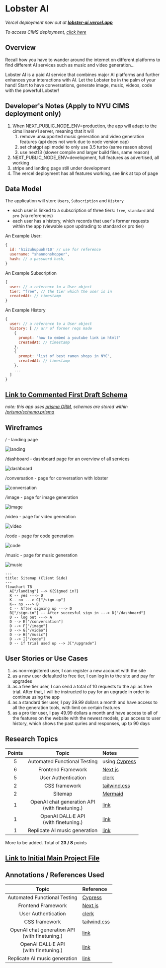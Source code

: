 # Lobster AI
*Vercel deployment now out at <b><a target='_blank' href='https://lobster-ai.vercel.app'>lobster-ai.vercel.app</a></b>*

*To access CIMS deployment, <a target='_blank' href='http://linserv1.cims.nyu.edu:18923/'>click here</a>*

## Overview

Recall how you have to wander around the internet on different platforms to find different AI services such as music and video generation... 

Lobster AI is a paid AI service that combines major AI platforms and further enhances your interactions with AI. Let the Lobster be in the palm of your hand! Start to have conversations, generate image, music, videos, code with the powerful Lobster! 

## Developer's Notes (Apply to NYU CIMS deployment only)
1. When NEXT_PUBLIC_NODE_ENV=production, the app will adapt to the cims linserv1 server, meaning that it will
   1. remove unsupported music generation and video generation features (api does not work due to node version cap)
   2. set chatgpt api model to only use 3.5 turbo (same reason above)
   3. use next13 (slower compile and larger build files, same reason)
2. NEXT_PUBLIC_NODE_ENV=development, full features as advertised, all working
3. stripe and landing page still under development
4. The vercel deployment has all features working, see link at top of page


## Data Model

The application will store `Users`, `Subscription` and `History`

* each user is linked to a subscription of three tiers: `free`, `standard` and `pro` (via references)
* each user has a history, which records that user's former requests within the app (viewable upon updrading to standard or pro tier)

An Example User:

```javascript
{
  id: 'h1i2uhupuohr10' // use for reference
  username: "shannonshopper",
  hash: // a password hash,
}
```

An Example Subscription

```javascript
{
  user: // a reference to a User object
  tier: "free", // the tier which the user is in
  createdAt: // timestamp
}
```

An Example History

```javascript
{
  user: // a reference to a User object
  history: [ // arr of former reqs made 
    {
      prompt: 'how to embed a youtube link in html?'
      createdAt: // timestamp
    },
    {
      prompt: 'list of best ramen shops in NYC',
      createdAt: // timestamp
    },
    ...
  ]
}
```


## [Link to Commented First Draft Schema](https://github.com/nyu-csci-ua-0467-001-002-spring-2024/final-project-jsl1114/blob/master/prisma/schema.prisma)

*note: this app uses [prisma ORM](https://www.prisma.io/), schemas are stored within [/prisma/schema.prisma](./prisma/schema.prisma)*

## Wireframes

/ - landing page

![landing](./documentation/landing.png)

/dashboard - dashboard page for an overview of all services

![dashboard](./documentation/dashboard.png)

/conversation - page for conversation with lobster

![conversation](./documentation/conversation.png)

/image - page for image generation

![image](./documentation/image.png)

/video - page for video generation

![video](./documentation/video.png)

/code - page for code generation

![code](./documentation/code.png)

/music - page for music generation

![music](./documentation/music.png)

```mermaid
---
title: Sitemap (Client Side)
---
flowchart TB
  A["/landing"] --> K{Signed in?}
  K -- yes ---> D
  K-- no ---> C["/sign-up"]
  K-- no ---> B
  C -- After signing up ---> D
  B["/sign-in"] -- After succesful sign in ---> D["/dashboard"]
  D -- log out ---> A
  D --> E["/conversation"]
  D --> F["/image"]
  D --> G["/video"]
  D --> H["/music"]
  D --> I["/code"]
  D -- if trial used up --> J["/upgrade"]
```

## User Stories or Use Cases

1. as non-registered user, I can register a new account with the site
2. as a new user defaulted to free tier, I can log in to the site and pay for upgrades
3. as a free tier user, I can send a total of 10 requests to the api as free trial. After that, I will be instructed to pay for an upgrade in order to continue using the app
4. as a standard tier user, I pay 39.99 dollars a month and have access to all the generation tools, with limit on certain features
5. as a pro tier user, I pay 49.99 dollars a month and have access to all of the features on the website with the newest models, plus access to user history, which shows the past quries and responses, up tp 90 days

## Research Topics

| Points |                       Topic                        | Notes                                                                                  |
| :----: | :------------------------------------------------: | :------------------------------------------------------------------------------------- |
|   5    |            Automated Functional Testing            | using [Cypress](https://nextjs.org/docs/app/building-your-application/testing/cypress) |
|   6    |                 Frontend Framework                 | [Next.js](https://nextjs.org/)                                                         |
|   5    |                User Authentication                 | [clerk](https://clerk.com/)                                                            |
|   2    |                   CSS framework                    | [tailwind.css](https://tailwindcss.com/)                                               |
|   2    |                      Sitemap                       | [Mermaid](https://mermaid.js.org/)                                                     |
|   1    | OpenAI chat generation API <br> (with finetuning.) | [link](https://platform.openai.com/docs/guides/text-generation)                        |
|   1    |     OpenAI DALL·E API  <br> (with finetuning.)     | [link](https://platform.openai.com/docs/guides/images?context=node  )                  |
|   1    |           Replicate AI music generation            | [link](https://replicate.com/docs/get-started/nextjs)                                  |

More to be added. Total of **23 / 8** points


## [Link to Initial Main Project File](/app/) 

## Annotations / References Used

|                       Topic                        | Reference                                                                        |
| :------------------------------------------------: | :------------------------------------------------------------------------------- |
|            Automated Functional Testing            | [Cypress](https://nextjs.org/docs/app/building-your-application/testing/cypress) |
|                 Frontend Framework                 | [Next.js](https://nextjs.org/)                                                   |
|                User Authentication                 | [clerk](https://clerk.com/)                                                      |
|                   CSS framework                    | [tailwind.css](https://tailwindcss.com/)                                         |
| OpenAI chat generation API <br> (with finetuning.) | [link](https://platform.openai.com/docs/guides/text-generation)                  |
|     OpenAI DALL·E API  <br> (with finetuning.)     | [link](https://platform.openai.com/docs/guides/images?context=node  )            |
|           Replicate AI music generation            | [link](https://replicate.com/docs/get-started/nextjs)                            |
